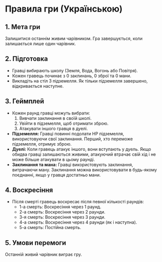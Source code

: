 # Правила гри (Українською)

## 1. Мета гри
Залишитися останнім живим чарівником. Гра завершується, коли залишається лише один чарівник.

## 2. Підготовка
- Гравці вибирають школу (Земля, Вода, Вогонь або Повітря).
- Кожен гравець починає з 0 заклинань, 0 зброї та 0 мани.
- Викладіть на стіл 3 підземелля. Як тільки підземелля завершено, відкривається наступне.

## 3. Геймплей
- Кожен раунд гравці можуть вибрати:
  1. Вивчати заклинання в своїй школі.
  2. Увійти в підземелля, щоб отримати зброю.
  3. Атакувати іншого гравця в дуелі.
- **Підземелля:** Гравці повинні подолати HP підземелля, використовуючи свої заклинання. Перший, хто переможе підземелля, отримує зброю.
- **Дуелі:** Коли гравець атакує іншого, вони вступають у дуель. Якщо обидва гравці залишаються живими, атакуючий втрачає свій хід і не може більше атакувати в цьому раунді.
- **Заклинання та мана:** Гравці використовують заклинання, витрачаючи ману. Заклинання можна використовувати в будь-якому поєднанні, якщо у гравця достатньо мани.

## 4. Воскресіння
- Після смерті гравець воскресає після певної кількості раундів:
  - 1-а смерть: Воскресіння через 1 раунд.
  - 2-а смерть: Воскресіння через 2 раунди.
  - 3-я смерть: Воскресіння через 3 раунди.
  - 4-а смерть: Воскресіння через 4 раунди (як і наступна).
  - 5-а смерть: Постійна смерть.

## 5. Умови перемоги
Останній живий чарівник виграє гру.
